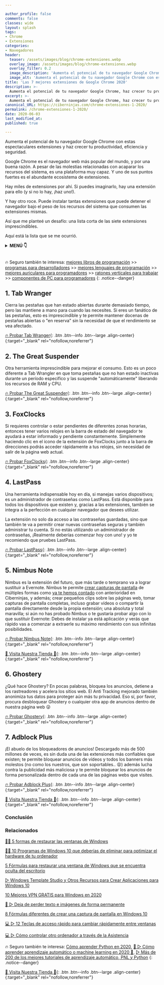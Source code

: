 ```yaml
---

author_profile: false
comments: false
classes: wide
layout: splash
tags:
- Chrome
- Extensiones
categories:
- Navegadores
header:
  teaser: /assets/images/blog/chrome-extensiones.webp
  overlay_image: /assets/images/blog/chrome-extensiones.webp
  overlay_filter: 0.2
  image_description: 'Aumenta el potencial de tu navegador Google Chrome con estas espectaculares extensiones y haz crecer tu productividad, eficiencia y seguridad.'
  image_alt: 'Aumenta el potencial de tu navegador Google Chrome con estas espectaculares extensiones y haz crecer tu productividad, eficiencia y seguridad.'
title: 'Las 7 mejores extensiones de Google Chrome 2020'
description: >-
  Aumenta el potencial de tu navegador Google Chrome, haz crecer tu productividad, eficiencia y seguridad.
excerpt: >-
  Aumenta el potencial de tu navegador Google Chrome, haz crecer tu productividad, eficiencia y seguridad.
canonical_URL: https://ciberninjas.com/chrome-extensiones-1-2020/
permalink: /chrome-extensiones-1-2020/
date: 2020-06-03
last_modified_at: 
published: true

---
```


Aumenta el potencial de tu navegador Google Chrome con estas espectaculares extensiones y haz crecer tu productividad, eficiencia y seguridad.

Google Chrome es el navegador web más popular del mundo, y por una buena razón. A pesar de las molestias relacionadas con acaparar los recursos del sistema, es una plataforma muy capaz. Y uno de sus puntos fuertes es el abundante ecosistema de extensiones.

Hay miles de extensiones por ahí. Si puedes imaginarlo, hay una extensión para ello (y si no lo hay, ¡haz uno!).

Y hay otro roce. Puede instalar tantas extensiones que puede detener el navegador bajo el peso de los recursos del sistema que consumen las extensiones mismas.

Así que me planteé un desafío: una lista corta de las siete extensiones imprescindibles.

Aquí está la lista que se me ocurrió.

<details>
<summary><strong>MENÚ 👇</strong><span><a name="menu"></a></span></summary>
<nav class="menu">
  <ol>
    <li><a href="/chrome-extensiones-1-2020/#1-spring"></a></li>
    <li><a href="/chrome-extensiones-1-2020/"></a></li>
    <li><a href="/chrome-extensiones-1-2020/"></a></li>
    <li><a href="/chrome-extensiones-1-2020/"></a></li>
    <li><a href="/chrome-extensiones-1-2020/"></a></li>
    <li><a href="/chrome-extensiones-1-2020/"></a></li>
    <li><a href="/chrome-extensiones-1-2020/"></a></li>
  </ol>
</nav>
</details>
<br />

🔥 Seguro también te interesa: [mejores libros de programación](/programar/) >> [programas para desarrolladores](/mejores-sistemas-operativos-para-hackear/) >> [mejores lenguajes de programación](/15-mejores-lenguajes-programacion/) >> [mejores auriculares para programadores](/auriculares-dise%C3%B1o/) >> [ratones verticales para trabajar](/teclados-ratones-dise%C3%B1o/) >> [componentes de PC para programadores](/ordenadores-componentes/)
{: .notice--danger}

<script async src="https://pagead2.googlesyndication.com/pagead/js/adsbygoogle.js"></script>
<ins class="adsbygoogle"
     style="display:block; text-align:center;"
     data-ad-layout="in-article"
     data-ad-format="fluid"
     data-ad-client="ca-pub-9630764103400456"
     data-ad-slot="3229974124"></ins>
<script>
     (adsbygoogle = window.adsbygoogle || []).push({});
</script>

## 1. **Tab Wranger**

Cierra las pestañas que han estado abiertas durante demasiado tiempo, pero las mantiene a mano para cuando las necesites. Si eres un fanático de las pestañas, esto es imprescindible y te permite mantener docenas de pestañas abiertas o "en reserva" sin la necesidad de que el rendimiento se vea afectado.

[🔥 Probar Tab Wranger](https://chrome.google.com/webstore/detail/tab-wrangler/egnjhciaieeiiohknchakcodbpgjnchh){: .btn .btn--info .btn--large .align-center}{:target="_blank" rel="nofollow,noreferrer"}

## 2. **The Great Suspender**

Otra herramienta imprescindible para mejorar el consumo. Esto es un poco diferente a Tab Wrangler en que toma pestañas que no han estado inactivas durante un período específico y las suspende "automáticamente" liberando los recursos de RAM y CPU.

[🔥 Probar The Great Suspender](https://chrome.google.com/webstore/detail/the-great-suspender/klbibkeccnjlkjkiokjodocebajanakg){: .btn .btn--info .btn--large .align-center}{:target="_blank" rel="nofollow,noreferrer"}

## 3. **FoxClocks**

Si requieres controlar o estar pendientes de diferentes zonas horarias, entonces tener varios relojes en la barra de estado del navegador te ayudará a estar informado y pendiente constantemente. Simplemente haciendo clic en el icono de la extensión de FoxClocks junto a la barra de direcciones podrás acceder rápidamente a tus relojes, sin necesidad de salir de la página web actual.

[🔥 Probar FoxClocks](https://chrome.google.com/webstore/detail/foxclocks/obcbigljfpgappaaofailjjoabiikckk){: .btn .btn--info .btn--large .align-center}{:target="_blank" rel="nofollow,noreferrer"}

## 4. **LastPass**

Una herramienta indispensable hoy en día, si manejas varios dispositivos; es un administrador de contraseñas como LastPass. Está disponible para todos los dispositivos que existen y, gracias a las extensiones, también se integra a la perfección en cualquier navegador que desees utilizar.

La extensión no solo da acceso a las contraseñas guardadas, sino que también te va a permitir crear nuevas contraseñas seguras y también administrar tu cuenta. Si no estás utilizando un administrador de contraseñas, ¡Realmente deberías comenzar hoy con uno! y yo te recomiendo que pruebes LastPass.

[🔥 Probar LastPass](https://chrome.google.com/webstore/detail/lastpass-free-password-ma/hdokiejnpimakedhajhdlcegeplioahd){: .btn .btn--info .btn--large .align-center}{:target="_blank" rel="nofollow,noreferrer"}

## 5. **Nimbus Note**

Nimbus es la extensión del futuro, que más tarde o temprano va a lograr sustituir a Evernote. Nimbus te permite [crear capturas de pantalla](https://ciberninjas.com/capturas-pantalla-windows-10/) de múltiples formas como [ya te hemos contado](https://ciberninjas.com/capturas-pantalla-windows-10/) con anterioridad en Ciberninjas, y además; crear pequeños clips sobre las páginas web, tomar capturas de pantalla completas, incluso grabar vídeos o compartir la pantalla directamente desde la propia extensión; una absoluta y total maravilla; si aún no has probado Nimbus o te gustaría probar algo con lo que sustituir Evernote: Debes de instalar ya está aplicación y verás que rápido vas a comenzar a extraerle su máximo rendimiento con sus infinitas posibilidades.

[🔥 Probar Nimbus Note](https://chrome.google.com/webstore/detail/nimbus-screenshot-screen/bpconcjcammlapcogcnnelfmaeghhagj){: .btn .btn--info .btn--large .align-center}{:target="_blank" rel="nofollow,noreferrer"}

<script async src="https://pagead2.googlesyndication.com/pagead/js/adsbygoogle.js"></script>
<ins class="adsbygoogle"
     style="display:block; text-align:center;"
     data-ad-layout="in-article"
     data-ad-format="fluid"
     data-ad-client="ca-pub-9630764103400456"
     data-ad-slot="3229974124"></ins>
<script>
     (adsbygoogle = window.adsbygoogle || []).push({});
</script>

[🎁 Visita Nuestra Tienda 🎁](https://www.amazon.es/shop/cibercursos){: .btn .btn--info .btn--large .align-center}{:target="_blank" rel="nofollow,noreferrer"}

## 6. **Ghostery**

¿Qué hace Ghostery? En pocas palabras, bloquea los anuncios, detiene a los rastreadores y acelera los sitios web. El Anti Tracking mejorado también anonimiza tus datos para proteger aún más tu privacidad. Eso sí, por favor, procura desbloquear Ghostery o cualquier otra app de anuncios dentro de nuestra página web 😜

[🔥 Probar Ghostery](https://chrome.google.com/webstore/detail/ghostery-%E2%80%93-privacy-ad-blo/mlomiejdfkolichcflejclcbmpeaniij){: .btn .btn--info .btn--large .align-center}{:target="_blank" rel="nofollow,noreferrer"}

## 7. **Adblock Plus**

¡El abuelo de los bloqueadores de anuncios! Descargado más de 500 millones de veces, es sin duda una de las extensiones más confiables que existen; te permite bloquear anuncios de vídeos y todos los banners más molestos (no como los nuestros, que son soportables.. 😝) además lucha contra la publicidad más maliciosa y te permite bloquear los anuncios de forma personalizada dentro de cada una de las páginas webs que visites.

[🔥 Probar Adblock Plus](https://chrome.google.com/webstore/detail/adblock-plus-free-ad-bloc/cfhdojbkjhnklbpkdaibdccddilifddb){: .btn .btn--info .btn--large .align-center}{:target="_blank" rel="nofollow,noreferrer"}

<script async src="https://pagead2.googlesyndication.com/pagead/js/adsbygoogle.js"></script>
<ins class="adsbygoogle"
     style="display:block; text-align:center;"
     data-ad-layout="in-article"
     data-ad-format="fluid"
     data-ad-client="ca-pub-9630764103400456"
     data-ad-slot="3229974124"></ins>
<script>
     (adsbygoogle = window.adsbygoogle || []).push({});
</script>

[🎁 Visita Nuestra Tienda 🎁](https://www.amazon.es/shop/cibercursos){: .btn .btn--info .btn--large .align-center}{:target="_blank" rel="nofollow,noreferrer"}

### Conclusión

### Relacionados

[👨‍🔧 5 formas de restaurar las ventanas de Windows](https://ciberninjas.com/5-formas-restaurar-ventana-windows-10/)

[👨‍🔧 10 Programas de Windows 10 que deberías de eliminar para optimizar el hardware de tu ordenador](https://ciberninjas.com/10-programas-eliminar-windows-10/)

[5 Fórmulas para restaurar una ventana de Windows que se encuentra oculta del escritorio](https://ciberninjas.com/5-formas-restaurar-ventana-windows-10/)

[▷ Windows Template Studio y Otros Recursos para Crear Aplicaciones para Windows 10](https://ciberninjas.com/windows-template-studio-recursos-para-aplicaciones-con-xaml-net/)

[10 Mejores VPN GRATIS para Windows en 2020](https://ciberninjas.com/mejores-vpn-windows/)

[🥇 ▷ Deja de perder texto e imágenes de forma permanente](https://ciberninjas.com/cambio-r%C3%A1pido-entre-ventanas-windows-10/)

[8 Fórmulas diferentes de crear una captura de pantalla en Windows 10](https://ciberninjas.com/capturas-pantalla-windows-10/)

[💻 ▷ 12 Teclas de acceso rápido para cambiar rápidamente entre ventanas](https://ciberninjas.com/cambio-r%C3%A1pido-entre-ventanas-windows-10/)

[💻 ▷ Cómo controlar otro ordenador a través de la Asistencia](https://ciberninjas.com/ayuda-control-remoto-windows-10/)

🔥 Seguro también te interesa: [Cómo aprender Python en 2020](/python/), [🥇 ▷ Cómo aprender aprendizaje automático o machine learning en 2020 🤖](/que-aprender-sobre-machine-learning-2020/), [▷ Más de 200 de los mejores tutoriales de aprendizaje automático, PNL y Python](/aprendizaje-automatico-cursos-ingles/)
{: .notice--danger}

<script async src="https://pagead2.googlesyndication.com/pagead/js/adsbygoogle.js"></script>
<ins class="adsbygoogle"
     style="display:block; text-align:center;"
     data-ad-layout="in-article"
     data-ad-format="fluid"
     data-ad-client="ca-pub-9630764103400456"
     data-ad-slot="3229974124"></ins>
<script>
     (adsbygoogle = window.adsbygoogle || []).push({});
</script>

[🎁 Visita Nuestra Tienda 🎁](https://www.amazon.es/shop/cibercursos){: .btn .btn--info .btn--large .align-center}{:target="_blank" rel="nofollow,noreferrer"}